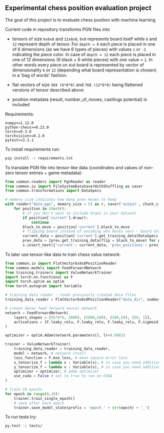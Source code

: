 ## Experimental chess position evaluation project

The goal of this project is to evaluate chess position with machine learning

Current code in repository transforms PGN files into
- tensors of size ```6x8x8``` and ```12x8x8```, ```8x8``` represents board itself while    ```6``` and ```12``` represent depth of tensor. For ```depth = 6``` each piece is placed in one of 6 dimensions (as we have 6 types of pieces) with values ```1``` or ```-1``` indicating the piece color. In case of ```depth = 12``` each piece is placed in one of 12 dimensions (6 black + 6 white pieces) with one value = ```1```.
In other words every piece on ```8x8``` board is represented by vector of dimensionality ```6``` or ```12``` (depending what board representation is chosen) in a 'bag of words' fashion.


- flat vectors of size ```384 (6*8*8)``` and ```768 (12*8*8)``` being flattened versions of tensor described above

- position metadata (result, number_of_moves, castlings potential) is included

Requirements:
```
numpy>=1.12.0
python-chess>=0.22.0
torch>=0.3.0
torchvision>=0.2.0
pytest>=3.3.1
```

To install requirements run:
```bash
pip install -r requirements.txt
```

To translate PGN file into tensor-like data (coordinates and values of non-zero tensor entries + game metadata):

```python
from common.readers import PgnReader as reader
from common.io import FileSystemDataSaverWithShuffling as saver
from common.transformations import DataSpecs

# memory_size indicates how many prev moves to keep
with reader("data.pgn", memory_size = 5) as r, saver('output', chunk_size = 5000, number_of_buckets=50) as s:
    for position in iter(r):
        # if you don't want to include draws in your dataset
        if position['current'].draw():
            continue
        black_to_move = position['current'].black_to_move
        # flipping board instead of encoding who moves next - board always seen from white perspective
        current_data = position['current'].get_training_data(DataSpecs.vector12x8x8_flat, flip = black_to_move)
        prev_data = [prev.get_training_data(flip = black_to_move) for prev in position['prev']]
        s.insert_next({'current': current_data, 'prev_positions': prev_data})
```


To later use tensor-like data to train chess value network:
```python
from common.io import FlatVector6x8x8PositionReader
from common.models import FeedForwardNetwork
from training.trainers import ValueNetworkTrainer
import torch.nn.functional as F
import torch.optim as optim
from torch.autograd import Variable

# training data reader - reads previously created data files
training_data_reader = FlatVector6x8x8PositionReader("data_dir", number_of_files_in_memory = 10, batch_size = 1000)

# create dense feed forward neural network
network = FeedForwardNetwork(
    layers_shapes = [(6*8*8, 5000), (5000,500), (500,50), (50, 1)],
    activations = [F.leaky_relu, F.leaky_relu, F.leaky_relu, F.sigmoid]
)

optimizer = optim.Adam(network.parameters(), lr=0.0001)

trainer = ValueNetworkTrainer(
    training_data_reader = training_data_reader,
    model = network, # network itself
    loss_function = F.mse_loss, # mean square error loss
    x_tensorize_f = lambda x : Variable(x), # in case you need additional transformation
    y_tensorize_f = lambda x : Variable(x), # in case you need additional transformation
    optimizer = optimizer, # adam optimizer
    use_cuda = False # set to true to run on CUDA
)

# train 10 epochs
for epoch in range(0,10):    
    trainer.train_single_epoch()
    # save after each epoch
    trainer.save_model_state(prefix = 'epoch_' + str(epoch) + '_')
```
To run tests try:

```bash
py.test -v tests/
```
